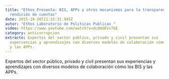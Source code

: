 ```yaml
---
title: "Ethos Presenta: BIS, APPs y otros mecanismos para la transparencia y
  rendición de cuentas"
date: 2015-10-26T21:32:31.945Z
autor: "Ethos Laboratorio de Politicas Publicas "
video: https://www.youtube.com/watch?v=dcQHdEVsTbE
category: anticorrupcion
extracto: Expertos del sector público, privado y civil presentan sus
  experiencias y aprendizajes con diversos modelos de colaboración cómo los BIS
  y las APPs.
---
```

Expertos del sector público, privado y civil presentan sus experiencias y aprendizajes con diversos modelos de colaboración cómo los BIS y las APPs.